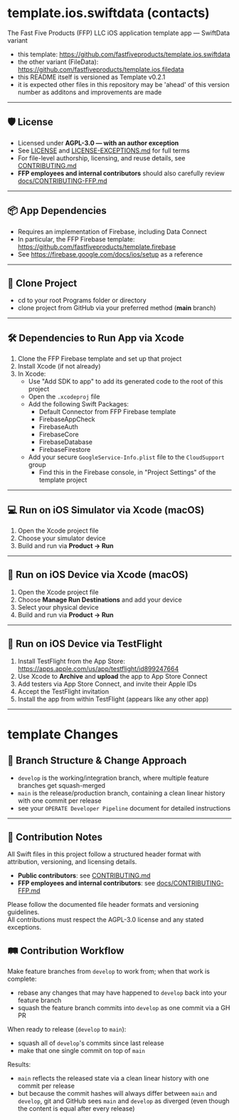 # template.ios.swiftdata (contacts)

The Fast Five Products (FFP) LLC iOS application template app — SwiftData variant

- this template: https://github.com/fastfiveproducts/template.ios.swiftdata
- the other variant (FileData): https://github.com/fastfiveproducts/template.ios.filedata
- this README itself is versioned as Template v0.2.1
- it is expected other files in this repository may be 'ahead' of this version number as additons and improvements are made

---

## 🛡 License

- Licensed under **AGPL-3.0 — with an author exception**
- See [LICENSE](./LICENSE) and [LICENSE-EXCEPTIONS.md](./LICENSE-EXCEPTIONS.md) for full terms
- For file-level authorship, licensing, and reuse details, see [CONTRIBUTING.md](./CONTRIBUTING.md)
- **FFP employees and internal contributors** should also carefully review [docs/CONTRIBUTING-FFP.md](./docs/CONTRIBUTING-FFP.md)

---

## 📦 App Dependencies

- Requires an implementation of Firebase, including Data Connect
- In particular, the FFP Firebase template: https://github.com/fastfiveproducts/template.firebase
- See https://firebase.google.com/docs/ios/setup as a reference

---

## 🧱 Clone Project

- cd to your root Programs folder or directory
- clone project from GitHub via your preferred method (**main** branch)

---

## 🛠 Dependencies to Run App via Xcode

1. Clone the FFP Firebase template and set up that project
2. Install Xcode (if not already)
3. In Xcode:
   - Use "Add SDK to app" to add its generated code to the root of this project
   - Open the `.xcodeproj` file
   - Add the following Swift Packages:
     - Default Connector from FFP Firebase template
     - FirebaseAppCheck
     - FirebaseAuth
     - FirebaseCore
     - FirebaseDatabase
     - FirebaseFirestore
   - Add your secure `GoogleService-Info.plist` file to the `CloudSupport` group
     - Find this in the Firebase console, in "Project Settings" of the template project

---

## 💻 Run on iOS Simulator via Xcode (macOS)

1. Open the Xcode project file
2. Choose your simulator device
3. Build and run via **Product → Run**

---

## 📱 Run on iOS Device via Xcode (macOS)

1. Open the Xcode project file
2. Choose **Manage Run Destinations** and add your device
3. Select your physical device
4. Build and run via **Product → Run**

---

## 🚀 Run on iOS Device via TestFlight

1. Install TestFlight from the App Store:  
   https://apps.apple.com/us/app/testflight/id899247664
2. Use Xcode to **Archive** and **upload** the app to App Store Connect
3. Add testers via App Store Connect, and invite their Apple IDs
4. Accept the TestFlight invitation
5. Install the app from within TestFlight (appears like any other app)

---

# template Changes

## 🌿 Branch Structure & Change Approach
- `develop` is the working/integration branch, where multiple feature branches get squash-merged
- `main` is the release/production branch, containing a clean linear history with one commit per release
- see your `OPERATE Developer Pipeline` document for detailed instructions

---

## 🧾 Contribution Notes

All Swift files in this project follow a structured header format with attribution, versioning, and licensing details.  

- **Public contributors**: see [CONTRIBUTING.md](./CONTRIBUTING.md)  
- **FFP employees and internal contributors**: see [docs/CONTRIBUTING-FFP.md](./docs/CONTRIBUTING-FFP.md)

Please follow the documented file header formats and versioning guidelines.  
All contributions must respect the AGPL-3.0 license and any stated exceptions.


## 🛤 Contribution Workflow
Make feature branches from `develop` to work from; when that work is complete:
- rebase any changes that may have happened to `develop` back into your feature branch
- squash the feature branch commits into `develop` as one commit via a GH PR

When ready to release (`develop` to `main`):
- squash all of `develop`'s commits since last release
- make that one single commit on top of `main`

Results:
- `main` reflects the released state via a clean linear history with one commit per release
- but because the commit hashes will always differ between `main` and `develop`, git and GitHub sees `main` and `develop` as diverged (even though the content is equal after every release)
